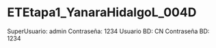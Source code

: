 # ETEtapa1_YanaraHidalgoL_004D
SuperUsuario: admin
Contraseña: 1234
Usuario BD: CN
Contraseña BD: 1234
